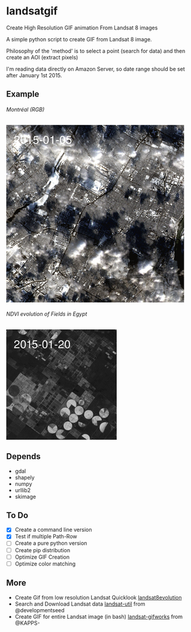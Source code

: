 # landsatgif
Create High Resolution GIF animation From Landsat 8 images

A simple python script to create GIF from Landsat 8 image.

Philosophy of the 'method' is to select a point (search for data) and then create an AOI (extract pixels)

I'm reading data directly on Amazon Server, so date range should be set after January 1st 2015. 


Example
-------
###### Montréal (RGB)
![](/img/3bd4ddee-bba3-11e5-82f7-0c4de9b59fbf.gif)

###### NDVI evolution of Fields in Egypt 
![](/img/48f6b50a-bfa3-11e5-9e86-c82a142be2b4.gif)

Depends
-------
- gdal
- shapely
- numpy
- urllib2
- skimage

To Do
-------

- [x] Create a command line version
- [x] Test if multiple Path-Row
- [ ] Create a pure python version
- [ ] Create pip distribution
- [ ] Optimize GIF Creation
- [ ] Optimize color matching
  
More
-------

- Create Gif from low resolution Landsat Quicklook [landsat8evolution](http://remotepixel.ca/webmapping/landsat8evolution.html)
- Search and Download Landsat data [landsat-util](https://github.com/developmentseed/landsat-util) from @developmentseed
- Create GIF for entire Landsat image (in bash) [landsat-gifworks](https://github.com/KAPPS-/landsat-gifworks) from @KAPPS-
